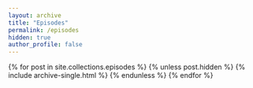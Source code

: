 ```yaml
---
layout: archive
title: "Episodes"
permalink: /episodes
hidden: true
author_profile: false
---
```


{% for post in site.collections.episodes %}
  {% unless post.hidden %}
    {% include archive-single.html %}
  {% endunless %}
{% endfor %}
